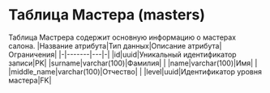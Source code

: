 # **Таблица Мастера** (masters)
Таблица  Мастрера  содержит основную информацию о мастерах салона.
|Название атрибута|Тип данных|Описание атрибута|Ограничения|
|-|-------|---|-|
|id|uuid|Уникальный идентификатор записи|PK|
|surname|varchar(100)|Фамилия| |
|name|varchar(100)|Имя| |
|middle_name|varchar(100)|Отчество| |
|level|uuid|Идентификатор уровня мастера|FK|